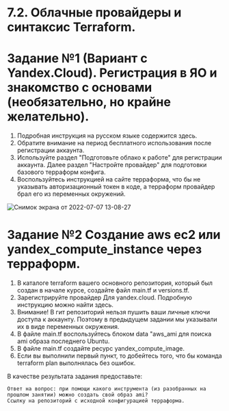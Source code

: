 # 7.2. Облачные провайдеры и синтаксис Terraform.

# Задание №1 (Вариант с Yandex.Cloud). Регистрация в ЯО и знакомство с основами (необязательно, но крайне желательно).


   1. Подробная инструкция на русском языке содержится здесь.
   2. Обратите внимание на период бесплатного использования после регистрации аккаунта.
   3. Используйте раздел "Подготовьте облако к работе" для регистрации аккаунта. Далее раздел "Настройте провайдер" для подготовки базового терраформ конфига.
   4. Воспользуйтесь инструкцией на сайте терраформа, что бы не указывать авторизационный токен в коде, а терраформ провайдер брал его из переменных окружений.

![Снимок экрана от 2022-07-07 13-08-27](https://user-images.githubusercontent.com/93032289/177749584-971f60b3-c205-4c44-af67-2f5abbeb3aae.png)

# Задание №2 Создание aws ec2 или yandex_compute_instance через терраформ.

  1. В каталоге terraform вашего основного репозитория, который был создан в начале курсе, создайте файл main.tf и versions.tf.
  2. Зарегистрируйте провайдер
        Для yandex.cloud. Подробную инструкцию можно найти здесь.
  3. Внимание! В гит репозиторий нельзя пушить ваши личные ключи доступа к аккаунту. Поэтому в предыдущем задании мы указывали их в виде переменных окружения.
  4. В файле main.tf воспользуйтесь блоком data "aws_ami для поиска ami образа последнего Ubuntu.
  5. В файле main.tf создайте ресурс yandex_compute_image.
  6. Если вы выполнили первый пункт, то добейтесь того, что бы команда terraform plan выполнялась без ошибок.

  В качестве результата задания предоставьте:

    Ответ на вопрос: при помощи какого инструмента (из разобранных на прошлом занятии) можно создать свой образ ami?
    Ссылку на репозиторий с исходной конфигурацией терраформа.

